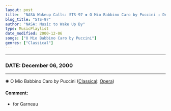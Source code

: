 ```yaml
---
layout: post
title:  "NASA Wakeup Calls: STS-97 ✺ O Mio Babbino Caro by Puccini ✦ December 06, 2000"
blog_title: "STS-97"
author: "NASA: Music to Wake Up By"
type: MusicPlaylist
date_modified: 2000-12-06
songs: ["O Mio Babbino Caro by Puccini"]
genres: ["Classical"]
---
```


----
### DATE: December 06, 2000
----
✺ O Mio Babbino Caro *by* Puccini ([Classical](https://www.discogs.com/genre/Classical): [Opera](https://www.discogs.com/style/Opera)) <a target="blank_" href="https://www.discogs.com/Giacomo-Puccini-Bid%C3%BA-Say%C3%A3o-Pietro-Cimara-Gianni-Schicchi-O-Mio-Babbino-Caro-La-Boheme-Musettas-Wal/release/12006348">
    <i class="fas fa-compact-disc"
       title="Discogs entry for this song"
       alt="Discogs entry for this song"
       style="font-size: 1.1em;"></i></a>
    

#### Comment:
* for Garneau



<br/>
<center>
	<a target="_blank"
	   href="https://twitter.com/intent/tweet?hashtags=Space,NASA,Playlist,NASAWakeupCalls,SpaceProgram&text=🚀 {{ page.author}}, '{{ page.songs.first }}' {{ page.title }}, {{ site.url }}{{ page.url }}&via=nasawakeupcalls"><i class="fab fa-twitter" title="Tweet this page" alt="Tweet this page" style="font-size: 1.3em;"></i></a>
	&nbsp; 	<i class="fas fa-user-astronaut" style="font-size: 1.5em;"></i> &nbsp;
    <a id="custom_amazon_link"
       type="amzn" search="#"
       category="popular music">
    <i class="fab fa-amazon" style="font-size: 1.3em;"></i></a>
</center>

<!-- Randomly resolve an individual entry from a song array -->
<script src="/assets/javascript/seedrandom.min.js"></script>
<script>
  var wake_me_up = ["O Mio Babbino Caro by Puccini"];
  var prng = new Math.seedrandom();
  function randomSong() {
    song = wake_me_up[Math.floor(Math.random() * wake_me_up.length)];
    var amazon_link = document.getElementById("custom_amazon_link");
    amazon_link.setAttribute("search", song);
  }
  window.onload = randomSong();
</script>
